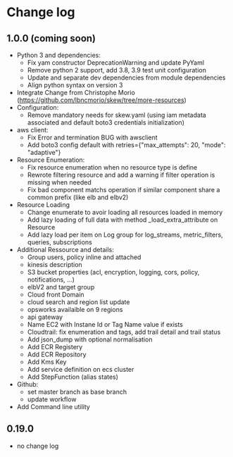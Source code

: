 # Change log

## 1.0.0 (coming soon)

- Python 3 and dependencies:
  - Fix yam constructor DeprecationWarning and update PyYaml
  - Remove python 2 support, add 3.8, 3.9 test unit configuration
  - Update and separate dev dependencies from module dependencies
  - Align python syntax on version 3
- Integrate Change from Christophe Morio (https://github.com/lbncmorio/skew/tree/more-resources)
- Configuration:
  - Remove mandatory needs for skew.yaml (using iam metadata associated and default boto3 credentials initialization)
- aws client:
  - Fix Error and termination BUG with awsclient
  - Add boto3 config default with retries={"max_attempts": 20, "mode": "adaptive"}
- Resource Enumeration:
  - Fix resource enumeration when no resource type is define
  - Rewrote filtering resource and add a warning if filter operation is missing when needed
  - Fix bad component matchs operation if similar component share a common prefix (like elb and elbv2)
- Resource Loading
  - Change enumerate to avoir loading all resources loaded in memory
  - Add lazy loading of full data with method _load_extra_attribute on Resource
  - Add lazy load per item on Log group for log_streams, metric_filters, queries, subscriptions
- Additional Ressource and details:
  - Group users, policy inline and attached
  - kinesis description
  - S3 bucket properties (acl, encryption, logging, cors, policy, notifications, ...)
  - elbV2 and target group
  - Cloud front Domain
  - cloud search and region list update
  - opsworks availaible on 9 regions
  - api gateway
  - Name EC2 with Instane Id or Tag Name value if exists
  - Cloudtrail: fix enumeration and tags, add trail detail and trail status
  - Add json_dump with optional normalisation
  - Add ECR Registery
  - Add ECR Repository
  - Add Kms Key
  - Add service definition on ecs cluster
  - Add StepFunction (alias states)
- Github:
  - set master branch as base branch
  - update workflow
- Add Command line utility

## 0.19.0

- no change log
